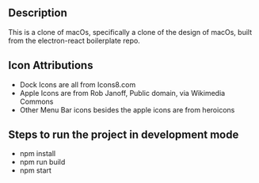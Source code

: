 ## Description

This is a clone of macOs, specifically a clone of the design of macOs, built from the electron-react boilerplate repo.

## Icon Attributions

- Dock Icons are all from Icons8.com
- Apple Icons are from Rob Janoff, Public domain, via Wikimedia Commons
- Other Menu Bar icons besides the apple icons are from heroicons

## Steps to run the project in development mode

- npm install
- npm run build
- npm start

